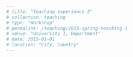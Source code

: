 ```yaml
---
# title: "Teaching experience 2"
# collection: teaching
# type: "Workshop"
# permalink: /teaching/2015-spring-teaching-1
# venue: "University 1, Department"
# date: 2015-01-01
# location: "City, Country"
---
```

